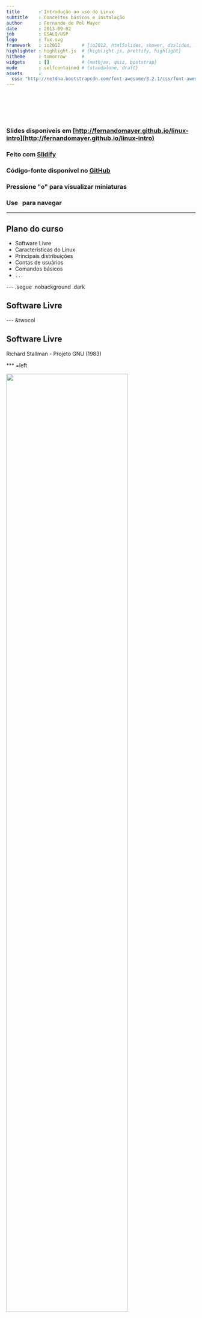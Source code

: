 ```yaml
---
title       : Introdução ao uso do Linux
subtitle    : Conceitos básicos e instalação
author      : Fernando de Pol Mayer
date        : 2013-09-02
job         : ESALQ/USP
logo        : Tux.svg
framework   : io2012        # {io2012, html5slides, shower, dzslides, ...}
highlighter : highlight.js  # {highlight.js, prettify, highlight}
hitheme     : tomorrow      # 
widgets     : []            # {mathjax, quiz, bootstrap}
mode        : selfcontained # {standalone, draft}
assets      :
  css: "http://netdna.bootstrapcdn.com/font-awesome/3.2.1/css/font-awesome.css"
---
```


<br><br><br><br>
### Slides disponíveis em [http://fernandomayer.github.io/linux-intro](http://fernandomayer.github.io/linux-intro)

### Feito com [Slidify](http://slidify.org)

### Código-fonte disponível no [GitHub](https://github.com/fernandomayer/linux-intro/tree/gh-pages)

### Pressione "o" para visualizar miniaturas

### Use <i class="icon-arrow-left"> &nbsp; </i><i class="icon-arrow-right"></i> para navegar

---

## Plano do curso

* Software Livre
* Características do Linux
* Principais distribuições
* Contas de usuários
* Comandos básicos
* `...`

--- .segue .nobackground .dark

## Software Livre

--- &twocol

## Software Livre

Richard Stallman - Projeto GNU (1983)

*** =left

<div class="centered">
<img src="assets/img/RMS.jpeg" width=80%/>
</div>

*** =right

<div class="centered">
<img src="assets/img/GNU.png" width=80%/>
</div>

--- &twocol

## Software Livre

Linus Torvalds - Linux (1991)

*** =left

<div class="centered">
<img src="assets/img/LT.jpeg" width=60%/>
</div>

*** =right

<div class="centered">
<img src="assets/img/Tux.svg" width=60%/>
</div>

--- &twocol

<br><br><br>
<center>
## GNU + Linux = GNU/Linux
</center>
<br><br>
*** =left

<div class="centered">
<img src="assets/img/GNU.png" width=60%/>
</div>

*** =right

<div class="centered">
<img src="assets/img/Tux.svg" width=60%/>
</div>

---

## Software Livre

### O que é software livre?

- Software que pode ser utilizado, estudado e modificado sem
    restrições

- Pode ser copiado e redistribuido (modificado ou não)

- A redistribuição tem uma única restrição: assegurar que os
    receptores tenham a mesma liberdade

- Para isso é necessário que os desenvolvedores (ou modificadores)
    disponibilizem o **código fonte**!

--- .segue bg:red

<br><br><br>
## Atenção!
<br>
## Não confundir software **livre** com software **grátis**
<br>
## Livre como em “liberdade de expressão”, não grátis como “cerveja grátis”

---

## Software Livre

### Um software só é considerado livre quando é possível ter as 4 liberdades

0. Liberdade para usar o programa para qualquer propósito

1. Liberdade para estudar com o programa funciona, e modificá-lo para
    sua necessidade

2. Liberdade para redistribuir cópias (e ajudar o seu vizinho)

3. Liberdade para aprimorar o programa, e redistribuí-lo para que todos
    se beneficiem

---

## Software Livre

### Licenças livres

- GNU General Public License (GPL)

- BSD License

- Mozilla Public License

- MIT License

- Apache License

---

## Software Livre

### Exemplos de software livre que você já usa

- R!

- OpenOffice

- Firefox, Thunderbird

- Chromium (baseado no Google Chrome)

- LaTeX

---

## Software Livre

### Repositórios de software livre

- GitHub [http://github.com]()

- SourceForge [http://sourceforge.net]()

- Google Code [http://code.google.com]()

---

## Software Livre

### Quem usa software livre?

- Academia

- Indústria

- Governo

    - [http://www.softwarelivre.gov.br]()

    - [http://www.softwarepublico.gov.br]()

    - [https://www.serpro.gov.br]()

--- .segue bg:green
<br>
## Você!
<br>
## A internet e a WWW surgiram do mesmo movimento e princípios do software livre
<br>
## Hoje em dia a grande maioria dos sites usa o servidor Apache e banco de dados MySQL para funcionar

---

## Software Livre

### Vantagens do software livre

- Projetos colaborativos: pessoas com experiências e visões diferentes
    contribuem para o benefício comum

- Segurança: *Given enough eyeballs, all bugs are shallow*

- Qualidade: o que é melhor, 12 ou 1M desenvolvedores?

- Sem “caixa preta”: transparência

- Flexibilidade: você decide o que usar e quando usar

- E **também** é de graça!

---

## Software Livre

### Porque devo me importar?

- Por todas as vantagens acima

- Como cientistas

    - Devemos ser transparentes em nossas pesquisas

    - Temos que reportar aquilo que estamos fazendo

    - Temos que provar os resultados que obtemos

    - Nossa pesquisa tem que ser **reproduzível**
